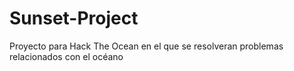 # Sunset-Project
Proyecto para Hack The Ocean en el que se resolveran problemas relacionados con el océano
